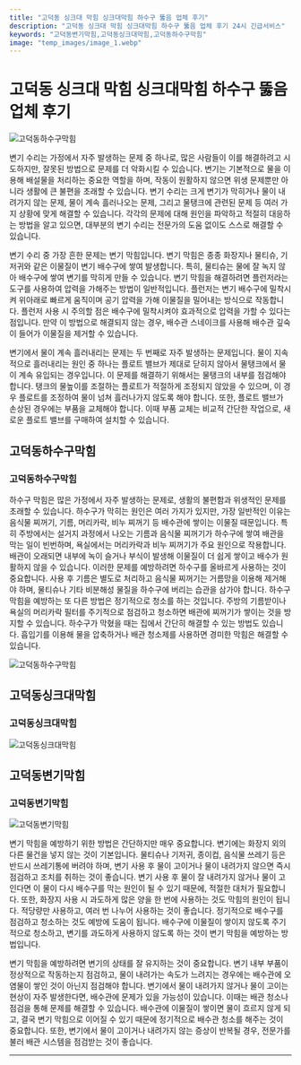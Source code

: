 ```yaml
---
title: "고덕동 싱크대 막힘 싱크대막힘 하수구 뚫음 업체 후기"
description: "고덕동 싱크대 막힘 싱크대막힘 하수구 뚫음 업체 후기 24시 긴급서비스"
keywords: "고덕동변기막힘,고덕동싱크대막힘,고덕동하수구막힘"
image: "temp_images/image_1.webp"
---
```


# 고덕동 싱크대 막힘 싱크대막힘 하수구 뚫음 업체 후기

![고덕동하수구막힘](temp_images/image_6.webp) 

변기 수리는 가정에서 자주 발생하는 문제 중 하나로, 많은 사람들이 이를 해결하려고 시도하지만, 잘못된 방법으로 문제를 더 악화시킬 수 있습니다. 변기는 기본적으로 물을 이용해 배설물을 처리하는 중요한 역할을 하며, 작동이 원활하지 않으면 위생 문제뿐만 아니라 생활에 큰 불편을 초래할 수 있습니다. 변기 수리는 크게 변기가 막히거나 물이 내려가지 않는 문제, 물이 계속 흘러나오는 문제, 그리고 물탱크에 관련된 문제 등 여러 가지 상황에 맞게 해결할 수 있습니다. 각각의 문제에 대해 원인을 파악하고 적절히 대응하는 방법을 알고 있으면, 대부분의 변기 수리는 전문가의 도움 없이도 스스로 해결할 수 있습니다.

변기 수리 중 가장 흔한 문제는 변기 막힘입니다. 변기 막힘은 종종 화장지나 물티슈, 기저귀와 같은 이물질이 변기 배수구에 쌓여 발생합니다. 특히, 물티슈는 물에 잘 녹지 않아 배수구에 쌓여 변기를 막히게 만들 수 있습니다. 변기 막힘을 해결하려면 플런저라는 도구를 사용하여 압력을 가해주는 방법이 일반적입니다. 플런저는 변기 배수구에 밀착시켜 위아래로 빠르게 움직이며 공기 압력을 가해 이물질을 밀어내는 방식으로 작동합니다. 플런저 사용 시 주의할 점은 배수구에 밀착시켜야 효과적으로 압력을 가할 수 있다는 점입니다. 만약 이 방법으로 해결되지 않는 경우, 배수관 스네이크를 사용해 배수관 깊숙이 들어가 이물질을 제거할 수 있습니다.

변기에서 물이 계속 흘러내리는 문제는 두 번째로 자주 발생하는 문제입니다. 물이 지속적으로 흘러내리는 원인 중 하나는 플로트 밸브가 제대로 닫히지 않아서 물탱크에서 물이 계속 유입되는 경우입니다. 이 문제를 해결하기 위해서는 물탱크의 내부를 점검해야 합니다. 탱크의 물높이를 조절하는 플로트가 적절하게 조정되지 않았을 수 있으며, 이 경우 플로트를 조정하여 물이 넘쳐 흘러나가지 않도록 해야 합니다. 또한, 플로트 밸브가 손상된 경우에는 부품을 교체해야 합니다. 이때 부품 교체는 비교적 간단한 작업으로, 새로운 플로트 밸브를 구매하여 설치할 수 있습니다.


## 고덕동하수구막힘

### 고덕동하수구막힘

하수구 막힘은 많은 가정에서 자주 발생하는 문제로, 생활의 불편함과 위생적인 문제를 초래할 수 있습니다. 하수구가 막히는 원인은 여러 가지가 있지만, 가장 일반적인 이유는 음식물 찌꺼기, 기름, 머리카락, 비누 찌꺼기 등 배수관에 쌓이는 이물질 때문입니다. 특히 주방에서는 설거지 과정에서 나오는 기름과 음식물 찌꺼기가 하수구에 쌓여 배관을 막는 일이 빈번하며, 욕실에서는 머리카락과 비누 찌꺼기가 주요 원인으로 작용합니다. 배관이 오래되면 내부에 녹이 슬거나 부식이 발생해 이물질이 더 쉽게 쌓이고 배수가 원활하지 않을 수 있습니다. 이러한 문제를 예방하려면 하수구를 올바르게 사용하는 것이 중요합니다. 사용 후 기름은 별도로 처리하고 음식물 찌꺼기는 거름망을 이용해 제거해야 하며, 물티슈나 기타 비분해성 물질을 하수구에 버리는 습관을 삼가야 합니다. 하수구 막힘을 예방하는 또 다른 방법은 정기적으로 청소를 하는 것입니다. 주방의 기름받이나 욕실의 머리카락 필터를 주기적으로 점검하고 청소하면 배관에 찌꺼기가 쌓이는 것을 방지할 수 있습니다. 하수구가 막혔을 때는 집에서 간단히 해결할 수 있는 방법도 있습니다. 흡입기를 이용해 물을 압축하거나 배관 청소제를 사용하면 경미한 막힘은 해결할 수 있습니다. 

![고덕동하수구막힘](temp_images/image_0.webp) 



## 고덕동싱크대막힘

### 고덕동싱크대막힘

![고덕동싱크대막힘](temp_images/image_5.webp) 



## 고덕동변기막힘

### 고덕동변기막힘

![고덕동변기막힘](temp_images/image_4.webp) 

  변기 막힘을 예방하기 위한 방법은 간단하지만 매우 중요합니다. 변기에는 화장지 외의 다른 물건을 넣지 않는 것이 기본입니다. 물티슈나 기저귀, 종이컵, 음식물 쓰레기 등은 반드시 쓰레기통에 버려야 하며, 변기 사용 후 물이 고이거나 물이 내려가지 않으면 즉시 점검하고 조치를 취하는 것이 좋습니다. 변기 사용 후 물이 잘 내려가지 않거나 물이 고인다면 이 물이 다시 배수구를 막는 원인이 될 수 있기 때문에, 적절한 대처가 필요합니다. 또한, 화장지 사용 시 과도하게 많은 양을 한 번에 사용하는 것도 막힘의 원인이 됩니다. 적당량만 사용하고, 여러 번 나누어 사용하는 것이 좋습니다. 정기적으로 배수구를 점검하고 청소하는 것도 예방에 도움이 됩니다. 배수구에 이물질이 쌓이지 않도록 주기적으로 청소하고, 변기를 과도하게 사용하지 않도록 하는 것이 변기 막힘을 예방하는 방법입니다.

변기 막힘을 예방하려면 변기의 상태를 잘 유지하는 것이 중요합니다. 변기 내부 부품이 정상적으로 작동하는지 점검하고, 물이 내려가는 속도가 느려지는 경우에는 배수관에 오염물이 쌓인 것이 아닌지 점검해야 합니다. 변기에서 물이 내려가지 않거나 물이 고이는 현상이 자주 발생한다면, 배수관에 문제가 있을 가능성이 있습니다. 이때는 배관 청소나 점검을 통해 문제를 해결할 수 있습니다. 배수관에 이물질이 쌓이면 물이 흐르지 않게 되고, 결국 변기 막힘으로 이어질 수 있기 때문에 정기적으로 배수관 청소를 해주는 것이 중요합니다. 또한, 변기에서 물이 고이거나 내려가지 않는 증상이 반복될 경우, 전문가를 불러 배관 시스템을 점검받는 것이 좋습니다.

---


